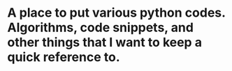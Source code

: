 # A place to put various python codes. Algorithms, code snippets, and other things that I want to keep a quick reference to. 
